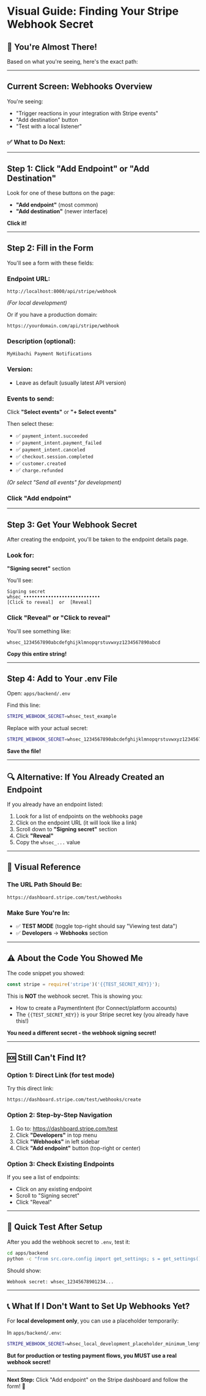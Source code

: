 # Visual Guide: Finding Your Stripe Webhook Secret

## 🎯 You're Almost There!

Based on what you're seeing, here's the exact path:

---

## Current Screen: Webhooks Overview

You're seeing:
- "Trigger reactions in your integration with Stripe events"
- "Add destination" button
- "Test with a local listener"

### ✅ What to Do Next:

---

## Step 1: Click "Add Endpoint" or "Add Destination"

Look for one of these buttons on the page:
- **"Add endpoint"** (most common)
- **"Add destination"** (newer interface)

**Click it!**

---

## Step 2: Fill in the Form

You'll see a form with these fields:

### Endpoint URL:
```
http://localhost:8000/api/stripe/webhook
```
*(For local development)*

Or if you have a production domain:
```
https://yourdomain.com/api/stripe/webhook
```

### Description (optional):
```
MyHibachi Payment Notifications
```

### Version:
- Leave as default (usually latest API version)

### Events to send:
Click **"Select events"** or **"+ Select events"**

Then select these:
- ✅ `payment_intent.succeeded`
- ✅ `payment_intent.payment_failed`
- ✅ `payment_intent.canceled`
- ✅ `checkout.session.completed`
- ✅ `customer.created`
- ✅ `charge.refunded`

*(Or select "Send all events" for development)*

### Click "Add endpoint"

---

## Step 3: Get Your Webhook Secret

After creating the endpoint, you'll be taken to the endpoint details page.

### Look for:
**"Signing secret"** section

You'll see:
```
Signing secret
whsec_••••••••••••••••••••••••••••
[Click to reveal]  or  [Reveal]
```

### Click "Reveal" or "Click to reveal"

You'll see something like:
```
whsec_1234567890abcdefghijklmnopqrstuvwxyz1234567890abcd
```

**Copy this entire string!**

---

## Step 4: Add to Your .env File

Open: `apps/backend/.env`

Find this line:
```bash
STRIPE_WEBHOOK_SECRET=whsec_test_example
```

Replace with your actual secret:
```bash
STRIPE_WEBHOOK_SECRET=whsec_1234567890abcdefghijklmnopqrstuvwxyz1234567890abcd
```

**Save the file!**

---

## 🔍 Alternative: If You Already Created an Endpoint

If you already have an endpoint listed:

1. Look for a list of endpoints on the webhooks page
2. Click on the endpoint URL (it will look like a link)
3. Scroll down to **"Signing secret"** section
4. Click **"Reveal"**
5. Copy the `whsec_...` value

---

## 📍 Visual Reference

### The URL Path Should Be:
```
https://dashboard.stripe.com/test/webhooks
```

### Make Sure You're In:
- ✅ **TEST MODE** (toggle top-right should say "Viewing test data")
- ✅ **Developers** → **Webhooks** section

---

## ⚠️ About the Code You Showed Me

The code snippet you showed:
```javascript
const stripe = require('stripe')('{{TEST_SECRET_KEY}}');
```

This is **NOT** the webhook secret. This is showing you:
- How to create a PaymentIntent (for Connect/platform accounts)
- The `{{TEST_SECRET_KEY}}` is your Stripe secret key (you already have this!)

**You need a different secret - the webhook signing secret!**

---

## 🆘 Still Can't Find It?

### Option 1: Direct Link (for test mode)
Try this direct link:
```
https://dashboard.stripe.com/test/webhooks/create
```

### Option 2: Step-by-Step Navigation
1. Go to: https://dashboard.stripe.com/test
2. Click **"Developers"** in top menu
3. Click **"Webhooks"** in left sidebar
4. Click **"Add endpoint"** button (top-right or center)

### Option 3: Check Existing Endpoints
If you see a list of endpoints:
- Click on any existing endpoint
- Scroll to "Signing secret"
- Click "Reveal"

---

## 🎯 Quick Test After Setup

After you add the webhook secret to `.env`, test it:

```bash
cd apps/backend
python -c "from src.core.config import get_settings; s = get_settings(); print(f'Webhook secret: {s.STRIPE_WEBHOOK_SECRET[:20]}...')"
```

Should show:
```
Webhook secret: whsec_12345678901234...
```

---

## 📞 What If I Don't Want to Set Up Webhooks Yet?

For **local development only**, you can use a placeholder temporarily:

In `apps/backend/.env`:
```bash
STRIPE_WEBHOOK_SECRET=whsec_local_development_placeholder_minimum_length
```

**But for production or testing payment flows, you MUST use a real webhook secret!**

---

**Next Step:** Click "Add endpoint" on the Stripe dashboard and follow the form! 🚀

